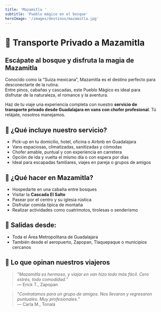 ```yaml
---
title: 'Mazamitla '
subtitle: 'Pueblo mágico en el bosque'
heroImage: '/images/destinos/mazamitla.jpg'
---
```


<!-- Vive la magia de Mazamitla, rodeado de cabañas, bosques y actividades al aire libre. Ideal para parejas, familias o retiros.

Ofrecemos traslados privados desde Guadalajara, seguros y puntuales. Tú solo empaca y disfruta la aventura. -->

# 🌄 Transporte Privado a Mazamitla

## Escápate al bosque y disfruta la magia de Mazamitla

Conocido como la “Suiza mexicana”, Mazamitla es el destino perfecto para desconectarte de la rutina.  
Entre pinos, cabañas y cascadas, este Pueblo Mágico es ideal para disfrutar de la naturaleza, el romance y la aventura.

Haz de tu viaje una experiencia completa con nuestro **servicio de transporte privado desde Guadalajara en vans con chofer profesional**. Tú relájate, nosotros manejamos.


## 🚐 ¿Qué incluye nuestro servicio?

- Pick-up en tu domicilio, hotel, oficina o Airbnb en Guadalajara  
- Vans espaciosas, climatizadas, sanitizadas y cómodas  
- Chofer amable, puntual y con experiencia en carretera  
- Opción de ida y vuelta el mismo día o con espera por días  
- Ideal para escapadas familiares, viajes en pareja o grupos de amigos


## 🌲 ¿Qué hacer en Mazamitla?

- Hospedarte en una cabaña entre bosques  
- Visitar la **Cascada El Salto**  
- Pasear por el centro y su iglesia rústica  
- Disfrutar comida típica de montaña  
- Realizar actividades como cuatrimotos, tirolesas o senderismo


## 📍 Salidas desde:

- Toda el Área Metropolitana de Guadalajara  
- También desde el aeropuerto, Zapopan, Tlaquepaque o municipios cercanos


## 💬 Lo que opinan nuestros viajeros

> "_Mazamitla es hermoso, y viajar en van hizo todo más fácil. Cero estrés, todo comodidad._"  
> — Erick T., Zapopan

> "_Contratamos para un grupo de amigos. Nos llevaron y regresaron puntuales. Muy profesionales._"  
> — Carla M., Tonalá